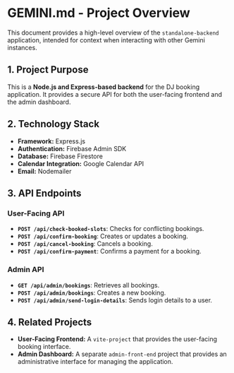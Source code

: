 # GEMINI.md - Project Overview

This document provides a high-level overview of the `standalone-backend` application, intended for context when interacting with other Gemini instances.

## 1. Project Purpose

This is a **Node.js and Express-based backend** for the DJ booking application. It provides a secure API for both the user-facing frontend and the admin dashboard.

## 2. Technology Stack

*   **Framework:** Express.js
*   **Authentication:** Firebase Admin SDK
*   **Database:** Firebase Firestore
*   **Calendar Integration:** Google Calendar API
*   **Email:** Nodemailer

## 3. API Endpoints

### User-Facing API

*   **`POST /api/check-booked-slots`**: Checks for conflicting bookings.
*   **`POST /api/confirm-booking`**: Creates or updates a booking.
*   **`POST /api/cancel-booking`**: Cancels a booking.
*   **`POST /api/confirm-payment`**: Confirms a payment for a booking.

### Admin API

*   **`GET /api/admin/bookings`**: Retrieves all bookings.
*   **`POST /api/admin/bookings`**: Creates a new booking.
*   **`POST /api/admin/send-login-details`**: Sends login details to a user.

## 4. Related Projects

*   **User-Facing Frontend:** A `vite-project` that provides the user-facing booking interface.
*   **Admin Dashboard:** A separate `admin-front-end` project that provides an administrative interface for managing the application.
